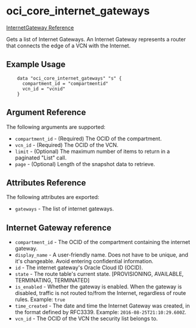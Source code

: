 # oci\_core\_internet\_gateways

[InternetGateway Reference][873db635]

  [873db635]: https://docs.us-phoenix-1.oraclecloud.com/api/#/en/iaas/20160918/InternetGateway/ "InternetGatewayReference"

Gets a list of Internet Gateways. An Internet Gateway represents a router that connects the edge of a VCN with the Internet.

## Example Usage

```
    data "oci_core_internet_gateways" "s" {
      compartment_id = "compartmentid"
      vcn_id = "vcnid"
    }
```

## Argument Reference

The following arguments are supported:

* `compartment_id` - (Required) The OCID of the compartment.
* `vcn_id` - (Required) The OCID of the VCN.
* `limit` - (Optional) The maximum number of items to return in a paginated "List" call.
* `page` - (Optional) Length of the snapshot data to retrieve.

## Attributes Reference

The following attributes are exported:

* `gateways` - The list of internet gateways.

## Internet Gateway reference
* `compartment_id` - The OCID of the compartment containing the internet gateway.
* `display_name` - A user-friendly name. Does not have to be unique, and it's changeable. Avoid entering confidential information.
* `id` - The internet gateway's Oracle Cloud ID (OCID).
* `state` - The route table's current state. [PROVISIONING, AVAILABLE, TERMINATING, TERMINATED]
* `is_enabled` - Whether the gateway is enabled. When the gateway is disabled, traffic is not routed to/from the Internet, regardless of route rules. Example: `true`
* `time_created` - The date and time the Internet Gateway was created, in the format defined by RFC3339.  Example: `2016-08-25T21:10:29.600Z`.
* `vcn_id` - The OCID of the VCN the security list belongs to.
